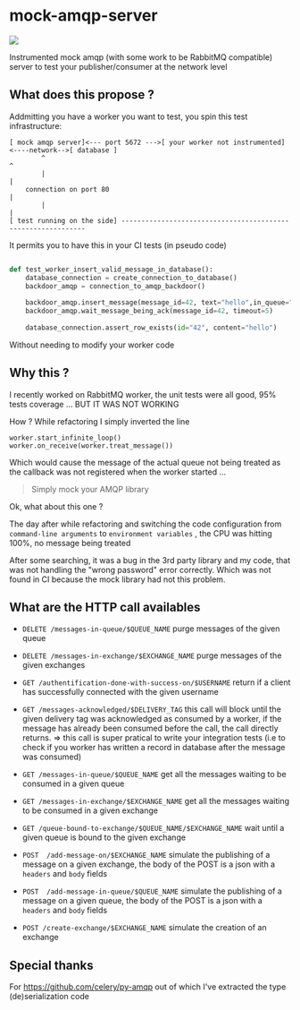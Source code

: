 # mock-amqp-server

![](https://img.shields.io/docker/build/allansimon/mock-amqp-server.svg)

Instrumented mock amqp (with some work to be RabbitMQ compatible) server to test your publisher/consumer at the network level

## What does this propose ?
Addmitting  you have a worker you want to test, you spin this test infrastructure:

````
[ mock amqp server]<--- port 5672 --->[ your worker not instrumented]<----network-->[ database ]
        ^                                                                               ^   
        |                                                                               |
    connection on port 80                                                               |
        |                                                                               |
[ test running on the side] -------------------------------------------------------------
 ````

It permits you to have this in your CI tests  (in pseudo code)

```python

def test_worker_insert_valid_message_in_database():
    database_connection = create_connection_to_database()
    backdoor_amqp = connection_to_amqp_backdoor()
    
    backdoor_amqp.insert_message(message_id=42, text="hello",in_queue="messages_to_treat")
    backdoor_amqp.wait_message_being_ack(message_id=42, timeout=5)
    
    database_connection.assert_row_exists(id="42", content="hello") 

```

Without needing to modify your worker code

## Why this ?

I recently worked on RabbitMQ worker, the unit tests were all good, 95% tests coverage ... BUT IT WAS NOT WORKING

How ? While refactoring I simply inverted the line 

```
worker.start_infinite_loop()
worker.on_receive(worker.treat_message())
```

Which would cause the message of the actual queue not being treated as the callback was not registered when the worker started ...

> Simply mock your AMQP library

Ok, what about this one ?

The day after while refactoring and switching the code configuration from `command-line arguments` to `environment variables` , the CPU was hitting 100%, no message being treated

After some searching, it was a bug in the 3rd party library and my code, that was not handling the "wrong password" error correctly. Which was not found in CI because the mock library had not this problem.

## What are the HTTP call availables

  * `DELETE /messages-in-queue/$QUEUE_NAME` purge messages of the given queue
  * `DELETE /messages-in-exchange/$EXCHANGE_NAME` purge messages of the given exchanges

  * `GET /authentification-done-with-success-on/$USERNAME` return if a client has successfully connected with the given username
  * `GET /messages-acknowledged/$DELIVERY_TAG` this call will block until the given delivery tag was acknowledged as consumed by a worker, if the message has already been consumed before the call, the call directly returns. => this call is super pratical to write your integration tests (i.e to check if you worker has written a record in database after the message was consumed)
  * `GET /messages-in-queue/$QUEUE_NAME` get all the messages waiting to be consumed in a given queue
  * `GET /messages-in-exchange/$EXCHANGE_NAME` get all the messages waiting to be consumed in a given exchange
  * `GET /queue-bound-to-exchange/$QUEUE_NAME/$EXCHANGE_NAME` wait until a given queue is bound to the given exchange

  * `POST  /add-message-on/$EXCHANGE_NAME` simulate the publishing of a message on a given exchange, the body of the POST is a json with a `headers`  and `body` fields
  * `POST  /add-message-in-queue/$QUEUE_NAME` simulate the publishing of a message on a given queue, the body of the POST is a json with a `headers`  and `body` fields
  * `POST /create-exchange/$EXCHANGE_NAME` simulate the creation of an exchange

## Special thanks

For https://github.com/celery/py-amqp out of which I've extracted the type (de)serialization code
